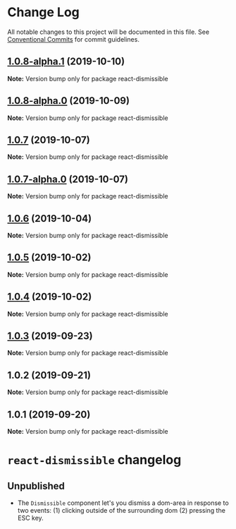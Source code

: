 # Change Log

All notable changes to this project will be documented in this file.
See [Conventional Commits](https://conventionalcommits.org) for commit guidelines.

## [1.0.8-alpha.1](https://github.com/tinacms/tinacms/compare/react-dismissible@1.0.5...react-dismissible@1.0.8-alpha.1) (2019-10-10)

**Note:** Version bump only for package react-dismissible





## [1.0.8-alpha.0](https://github.com/tinacms/tinacms/compare/react-dismissible@1.0.5...react-dismissible@1.0.8-alpha.0) (2019-10-09)

**Note:** Version bump only for package react-dismissible





## [1.0.7](https://github.com/tinacms/tinacms/compare/react-dismissible@1.0.7-alpha.0...react-dismissible@1.0.7) (2019-10-07)

**Note:** Version bump only for package react-dismissible





## [1.0.7-alpha.0](https://github.com/tinacms/tinacms/compare/react-dismissible@1.0.5...react-dismissible@1.0.7-alpha.0) (2019-10-07)

**Note:** Version bump only for package react-dismissible





## [1.0.6](https://github.com/tinacms/tinacms/compare/react-dismissible@1.0.6-alpha.0...react-dismissible@1.0.6) (2019-10-04)

**Note:** Version bump only for package react-dismissible





## [1.0.5](https://github.com/tinacms/tinacms/compare/react-dismissible@1.0.4...react-dismissible@1.0.5) (2019-10-02)

**Note:** Version bump only for package react-dismissible





## [1.0.4](https://github.com/tinacms/tinacms/compare/react-dismissible@1.0.3...react-dismissible@1.0.4) (2019-10-02)

**Note:** Version bump only for package react-dismissible





## [1.0.3](https://github.com/tinacms/tinacms/compare/react-dismissible@1.0.2...react-dismissible@1.0.3) (2019-09-23)

**Note:** Version bump only for package react-dismissible





## 1.0.2 (2019-09-21)

**Note:** Version bump only for package react-dismissible





## 1.0.1 (2019-09-20)

**Note:** Version bump only for package react-dismissible





# `react-dismissible` changelog

## Unpublished

- The `Dismissible` component let's you dismiss a dom-area in response to two events: (1)
  clicking outside of the surrounding dom (2) pressing the ESC key.

